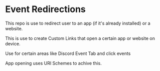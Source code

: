 # Event Redirections

This repo is use to redirect user to an app (if it's already installed) or a website.

This is use to create Custom Links that open a certain app or website on device.

Use for certain areas like Discord Event Tab and click events

App opening uses URI Schemes to achive this.
